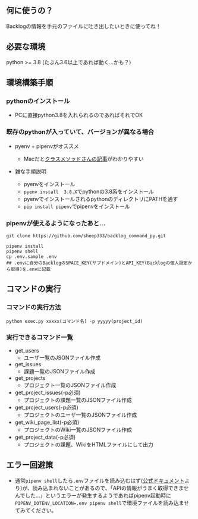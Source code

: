 ## 何に使うの？
Backlogの情報を手元のファイルに吐き出したいときに使ってね！

## 必要な環境
python >= 3.8
(たぶん3.6以上であれば動く...かも？)

## 環境構築手順
### pythonのインストール
- PCに直接python3.8を入れられるのであればそれでOK

### 既存のpythonが入っていて、バージョンが異なる場合
- pyenv + pipenvがオススメ
  - Macだと[クラスメソッドさんの記事](https://dev.classmethod.jp/articles/environment_to_pipenv-pyenv/)がわかりやすい

- 雑な手順説明
  - pyenvをインストール
  - `pyenv install  3.8.X`でpythonの3.8系をインストール
  - pyenvでインストールされるpythonのディレクトリにPATHを通す
  - `pip install pipenv`でpipenvをインストール


### pipenvが使えるようになったあと...

```
git clone https://github.com/sheep333/backlog_command_py.git

pipenv install
pipenv shell
cp .env.sample .env
## .envに自分のBacklogのSPACE_KEY(サブドメイン)とAPI_KEY(Backlogの個人設定から取得)を.envに記載
```

## コマンドの実行
### コマンドの実行方法

```
python exec.py xxxxx(コマンド名) -p yyyyy(project_id)
```

### 実行できるコマンド一覧
- get_users
  - ユーザ一覧のJSONファイル作成
- get_issues
  - 課題一覧のJSONファイル作成
- get_projects
  - プロジェクト一覧のJSONファイル作成
- get_project_issues(-p必須)
  - プロジェクトの課題一覧のJSONファイル作成
- get_project_users(-p必須)
  - プロジェクトのユーザ一覧のJSONファイル作成
- get_wiki_page_list(-p必須)
  - プロジェクトのWiki一覧のJSONファイル作成
- get_project_data(-p必須)
  - プロジェクトの課題、WikiをHTMLファイルにして出力

## エラー回避策
- 通常`pipenv shell`したら`.env`ファイルを読み込むはず([公式ドキュメント](https://pipenv-ja.readthedocs.io/ja/translate-ja/advanced.html#automatic-loading-of-env)より)が、読み込まれないことがあるので、「APIの情報がうまく取得できませんでした...」というエラーが発生するようであればpipenv起動時に`PIPENV_DOTENV_LOCATION=.env pipenv shell`で環境ファイルを読み込ませてみてください。
